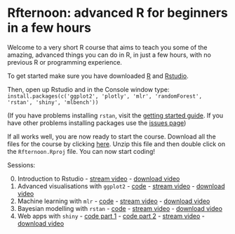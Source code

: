 # Rfternoon: advanced R for beginners in a few hours

Welcome to a very short R course that aims to teach you some of the amazing, advanced things you can do in R, in just a few hours, with no previous R or programming experience.

To get started make sure you have downloaded [R](https://www.r-project.org) and [Rstudio](https://rstudio.com).

Then, open up Rstudio and in the Console window type:
`install.packages(c('ggplot2', 'plotly', 'mlr', 'randomForest', 'rstan', 'shiny', 'mlbench'))`

(If you have problems installing `rstan`, visit the [getting started guide](https://github.com/stan-dev/rstan/wiki/RStan-Getting-Started). If you have other problems installing packages use the [issues page](https://github.com/andrewcparnell/Rfternoon/issues))

If all works well, you are now ready to start the course. Download all the files for the course by clicking [here](https://github.com/andrewcparnell/Rfternoon/archive/master.zip). Unzip this file and then double click on the `Rfternoon.Rproj` file. You can now start coding!

Sessions:

 0. Introduction to Rstudio - [stream video](https://media.heanet.ie/page/176fc0453b0542b386110c2bceee0e3b) - [download video](https://media.heanet.ie/download/176fc0453b0542b386110c2bceee0e3b) 
 1. Advanced visualisations with `ggplot2` - [code](https://andrewcparnell.github.io/Rfternoon/1_learn_ggplot2.R) - [stream video](https://media.heanet.ie/page/56e6dd3bf14841a6a63318d096dbdcfd) - [download video](https://media.heanet.ie/download/56e6dd3bf14841a6a63318d096dbdcfd) 
 2. Machine learning with `mlr` - [code](https://andrewcparnell.github.io/Rfternoon/2_learn_mlr.R) - [stream video](https://media.heanet.ie/page/54f0439f6e7644bd99c1c4ac82cee758) - [download video](https://media.heanet.ie/download/54f0439f6e7644bd99c1c4ac82cee758) 
 3. Bayesian modelling with `rstan` - [code](https://andrewcparnell.github.io/Rfternoon/3_learn_rstan.R) - [stream video](https://media.heanet.ie/page/1b39b614782146e0b0da6a10f2ac1301) - [download video](https://media.heanet.ie/download/1b39b614782146e0b0da6a10f2ac1301) 
4. Web apps with `shiny` - [code part 1](https://andrewcparnell.github.io/Rfternoon/4_learn_shiny_1.R) - [code part 2](https://andrewcparnell.github.io/Rfternoon/4_learn_shiny_2.R) - [stream video](https://media.heanet.ie/page/30f86e4958094668b348a0754e0c685e) - [download video](https://media.heanet.ie/download/30f86e4958094668b348a0754e0c685e) 


